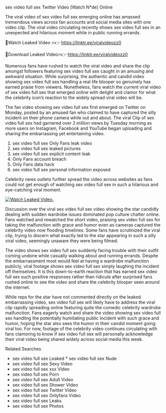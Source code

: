 ﻿sex video full sex Twitter Video [Watch N*de] Online

The viral video of ﻿sex video full sex emerging online has amassed tremendous views across fan accounts and social media sites with one video clip. The viral video circulating recently shows ﻿sex video full sex in an unexpected and hilarious moment while in public running errands. 

🔴Watch Leaked Video 🔥👉  https://linktr.ee/viralvideozz0 

🔴Download Leaked Video🔥👉  https://linktr.ee/viralvideozz0 

Numerous fans have rushed to watch the viral video and share the clip amongst followers featuring ﻿sex video full sex caught in an amusing and awkward situation. While surprising, the authentic and candid video showing ﻿sex video full sex handling a real life blooper so genuinely has earned praise from viewers. Nonetheless, fans watch the current viral video of ﻿sex video full sex that emerged online with delight and clamor for what the celebrity icon’s reaction to the widely spread viral video will be.

The fan video showing ﻿sex video full sex first emerged on Twitter on Monday, posted by an amused fan who claimed to have captured the silly incident on their phone camera while out and about. The viral Clip of ﻿sex video full sex had garnered over 2 million views by Tuesday morning as more users on Instagram, Facebook and YouTube began uploading and sharing the embarrassing yet entertaining video. 

1. ﻿sex video full sex Only Fans leak video
2. ﻿sex video full sex leaked pictures
3. ﻿sex video full sex explicit content leak
4. Only Fans account breach
5. Only Fans data hack
6. ﻿sex video full sex personal information exposed

Celebrity news outlets further spread the video across websites as fans could not get enough of watching ﻿sex video full sex in such a hilarious and eye-catching viral moment. 

[![Watch Leaked Video.](https://miro.medium.com/v2/resize:fit:828/format:webp/1*cilzJN44JGOrTw9NJCrNHA.gif "Watch Leaked Video")](https://linktr.ee/viralvideozz0)

Discussion over the viral ﻿sex video full sex video showing the star candidly dealing with sudden wardrobe issues dominated pop culture chatter online. Fans watched and rewatched the short video, praising ﻿sex video full sex for taking the malfunction with grace and humor even as cameras captured the celebrity video now flooding timelines. Some fans have scrutinized the viral clip, trying to discern what exactly led to the star appearing in such a silly viral video, seemingly unaware they were being filmed.

The video shows ﻿sex video full sex suddenly facing trouble with their outfit coming undone while casually walking about and running errands. Despite the embarrassment most would feel at having a wardrobe malfunction publicly, viral footage shows ﻿sex video full sex simply laughing the incident off themselves. It is this down-to-earth reaction that has earned ﻿sex video full sex such positive responses rather than ridicule after surprised fans rushed online to see the video and share the celebrity blooper seen around the internet.  

While reps for the star have not commented directly on the leaked embarrassing video, ﻿sex video full sex will likely have to address the viral clip rapidly spreading online featuring quite the comedic celebrity wardrobe malfunction. Fans eagerly watch and share the video showing ﻿sex video full sex handling the potentially humiliating public incident with such grace and humor, hoping the star also sees the humor in their candid moment going viral too. For now, footage of the celebrity video continues circulating with fans clamoring to know if ﻿sex video full sex will personally acknowledge their viral video being shared widely across social media this week.

Related Searches
* ﻿sex video full sex Leaked
﻿* sex video full sex Nude
* ﻿sex video full sex Sexy Video
* ﻿sex video full sex xxx Video
* ﻿sex video full sex Porn
* ﻿sex video full sex Adult Video
* ﻿sex video full sex Shower Video
* ﻿sex video full sex Twitter Video
* ﻿sex video full sex Onlyfans Video
* ﻿sex video full sex Leaks
* ﻿sex video full sex Photos
